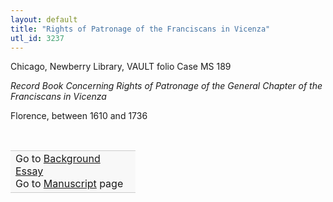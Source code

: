 ```yaml
---
layout: default
title: "Rights of Patronage of the Franciscans in Vicenza"
utl_id: 3237
---
```



Chicago, Newberry Library, VAULT folio Case MS 189


*Record Book Concerning Rights of Patronage of the General Chapter of the Franciscans in Vicenza*


Florence, between 1610 and 1736


 

<table border="0.5" cellpadding="1" cellspacing="1" style="width: 200px; background-color:#F8F8F8;"><tbody style="border-color:#ccc"><tr style="border-color:#ccc"><td>Go to <a href="https://centerfordigitalhumanities.github.io/Newberry-Italian-paleography/essay/054" target="_blank">Background Essay</a><br />
			Go to <a href="https://centerfordigitalhumanities.github.io/Newberry-Italian-paleography/www/record.html?id=054" target="_blank">Manuscript</a> page</td>
</tr></tbody></table>
